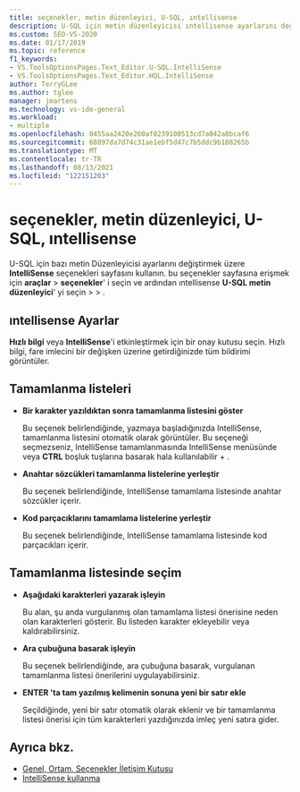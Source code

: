 ```yaml
---
title: seçenekler, metin düzenleyici, U-SQL, ıntellisense
description: U-SQL için metin düzenleyicisi ıntellisense ayarlarını değiştirmek üzere U-SQL bölümünde ıntellisense sayfasını nasıl kullanacağınızı öğrenin.
ms.custom: SEO-VS-2020
ms.date: 01/17/2019
ms.topic: reference
f1_keywords:
- VS.ToolsOptionsPages.Text_Editor.U-SQL.IntelliSense
- VS.ToolsOptionsPages.Text_Editor.HQL.IntelliSense
author: TerryGLee
ms.author: tglee
manager: jmartens
ms.technology: vs-ide-general
ms.workload:
- multiple
ms.openlocfilehash: 0455aa2420e260af0239100513cd7a042a8bcaf6
ms.sourcegitcommit: 68897da7d74c31ae1ebf5d47c7b5ddc9b108265b
ms.translationtype: MT
ms.contentlocale: tr-TR
ms.lasthandoff: 08/13/2021
ms.locfileid: "122151203"
---
```

# <a name="options-text-editor-u-sql-intellisense"></a>seçenekler, metin düzenleyici, U-SQL, ıntellisense

U-SQL için bazı metin Düzenleyicisi ayarlarını değiştirmek üzere **IntelliSense** seçenekleri sayfasını kullanın. bu seçenekler sayfasına erişmek için **araçlar**  >  **seçenekler**' i seçin ve ardından ıntellisense **U-SQL metin düzenleyici**' yi seçin  >    >  .

## <a name="intellisense-settings"></a>ıntellisense Ayarlar

**Hızlı bilgi** veya **IntelliSense**'i etkinleştirmek için bir onay kutusu seçin. Hızlı bilgi, fare imlecini bir değişken üzerine getirdiğinizde tüm bildirimi görüntüler.

## <a name="completion-lists"></a>Tamamlanma listeleri

- **Bir karakter yazıldıktan sonra tamamlanma listesini göster**

   Bu seçenek belirlendiğinde, yazmaya başladığınızda IntelliSense, tamamlanma listesini otomatik olarak görüntüler. Bu seçeneği seçmezseniz, IntelliSense tamamlanmasında IntelliSense menüsünde veya **CTRL** boşluk tuşlarına basarak hala kullanılabilir  +  .

- **Anahtar sözcükleri tamamlanma listelerine yerleştir**

   Bu seçenek belirlendiğinde, IntelliSense tamamlama listesinde anahtar sözcükler içerir.

- **Kod parçacıklarını tamamlama listelerine yerleştir**

   Bu seçenek belirlendiğinde, IntelliSense tamamlama listesinde kod parçacıkları içerir.

## <a name="selection-in-completion-list"></a>Tamamlanma listesinde seçim

- **Aşağıdaki karakterleri yazarak işleyin**

   Bu alan, şu anda vurgulanmış olan tamamlama listesi önerisine neden olan karakterleri gösterir. Bu listeden karakter ekleyebilir veya kaldırabilirsiniz.

- **Ara çubuğuna basarak işleyin**

   Bu seçenek belirlendiğinde, ara çubuğuna basarak, vurgulanan tamamlanma listesi önerilerini uygulayabilirsiniz.

- **ENTER 'ta tam yazılmış kelimenin sonuna yeni bir satır ekle**

   Seçildiğinde, yeni bir satır otomatik olarak eklenir ve bir tamamlanma listesi önerisi için tüm karakterleri yazdığınızda imleç yeni satıra gider.

## <a name="see-also"></a>Ayrıca bkz.

- [Genel, Ortam, Seçenekler İletişim Kutusu](../../ide/reference/general-environment-options-dialog-box.md)
- [IntelliSense kullanma](../../ide/using-intellisense.md)